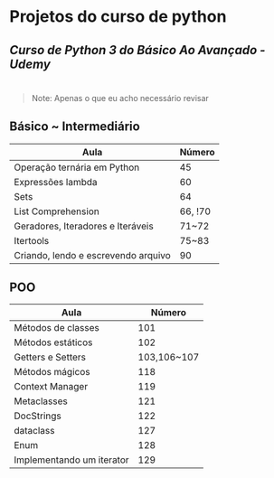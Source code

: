 # Projetos do curso de python
## _Curso de Python 3 do Básico Ao Avançado - Udemy_ 
#
#
> Note: Apenas o que eu acho necessário revisar
## Básico ~ Intermediário
| Aula | Número |
| ------ | ------ |
| Operação ternária em Python | 45 |
| Expressões lambda | 60 |
| Sets | 64 |
| List Comprehension | 66, !70 |
| Geradores, Iteradores e Iteráveis | 71~72 |
| Itertools | 75~83 |
| Criando, lendo e escrevendo arquivo | 90 |

## POO
| Aula | Número |
| ------ | ------ |
| Métodos de classes | 101 |
| Métodos estáticos | 102 |
| Getters e Setters | 103,106~107 |
| Métodos mágicos | 118 |
| Context Manager | 119 |
| Metaclasses | 121 |
| DocStrings | 122 |
| dataclass | 127 |
| Enum | 128 |
| Implementando um iterator | 129 |
